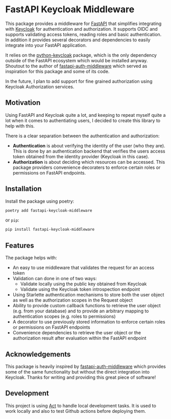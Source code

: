 # FastAPI Keycloak Middleware

This package provides a middleware for [FastAPI](http://fastapi.tiangolo.com>)  that
simplifies integrating with 
[Keycloak](http://http://keycloak.org>) for
authentication and authorization. It supports OIDC and supports validating access 
tokens, reading roles and basic authentication. In addition it provides several 
decorators and dependencies to easily integrate into your FastAPI application.

It relies on the [python-keycloak](http://python-keycloak.readthedocs.io) package, 
which is the only dependency outside of the FastAPI ecosystem which would be installed 
anyway. Shoutout to the author of [fastapi-auth-middleware](https://github.com/code-specialist/fastapi-auth-middleware>)
which served as inspiration for this package and some of its code.

In the future, I plan to add support for fine grained authorization using Keycloak 
Authorization services.

## Motivation

Using FastAPI and Keycloak quite a lot, and keeping to repeat myself quite a lot when 
it comes to authentiating users, I decided to create this library to help with this.

There is a clear separation between the authentication and authorization:

- **Authentication** is about verifying the identity of the user
  (who they are). This is done by an authentication backend
  that verifies the users access token obtained from the
  identity provider (Keycloak in this case).
- **Authorization** is about deciding which resources can be
  accessed. This package providers convenience decoraters to
  enforce certain roles or permissions on FastAPI endpoints.

## Installation

Install the package using poetry:

```bash
poetry add fastapi-keycloak-middleware
```

or `pip`:

```bash
pip install fastapi-keycloak-middleware
```

## Features

The package helps with:

* An easy to use middleware that validates the request for an access token
* Validation can done in one of two ways:
   * Validate locally using the public key obtained from Keycloak
   * Validate using the Keycloak token introspection endpoint
* Using Starlette authentication mechanisms to store both the user object as well as the authorization scopes in the Request object
* Ability to provide custom callback functions to retrieve the user object (e.g. from your database) and to provide an arbitrary mapping to authentication scopes (e.g. roles to permissions)
* A decorator to use previously stored information to enforce certain roles or permissions on FastAPI endpoints
* Convenience dependencies to retrieve the user object or the authorization result after evaluation within the FastAPI endpoint

## Acknowledgements

This package is heavily inspired by [fastapi-auth-middleware](https://github.com/code-specialist/fastapi-auth-middleware)
which provides some of the same functionality but without the direct integration
into Keycloak. Thanks for writing and providing this great piece of software!

## Development

This project is using [Act](https://github.com/nektos/act) to handle local development tasks. It is used
to work locally and also to test Github actions before deploying them.

